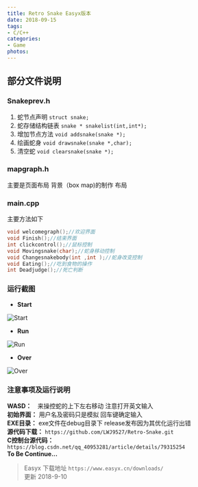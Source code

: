 ```yaml
---
title: Retro Snake Easyx版本
date: 2018-09-15
tags:
- C/C++
categories:
- Game
photos:
---
```


## 部分文件说明

### **Snakeprev.h**  

1. 蛇节点声明 ```struct snake;```
2. 蛇存储结构链表 ```snake * snakelist(int,int*);```
3. 增加节点方法 ```void addsnake(snake *);```
4. 绘画蛇身 ```void drawsnake(snake *,char);```
5. 清空蛇 ```void clearsnake(snake *);```

<!-- more -->

### **mapgraph.h**

主要是页面布局 背景（box map)的制作 布局

### **main.cpp**

主要方法如下

```c++
void welcomegraph();//欢迎界面
void Finish();//结束界面
int clickcontrol();//鼠标控制
void Movingsnake(char);//蛇身移动控制
void Changesnakebody(int ,int );//蛇身改变控制
void Eating();//吃到食物的操作
int Deadjudge();//死亡判断
```

### 运行截图

- **Start**  

![Start](https://github.com/LWJ9527/Retro-Snake/blob/master/%E6%95%88%E6%9E%9C%E5%B1%95%E7%A4%BA/start.png?raw=true)

- **Run**

![Run](https://github.com/LWJ9527/Retro-Snake/blob/master/%E6%95%88%E6%9E%9C%E5%B1%95%E7%A4%BA/run.png?raw=true)

- **Over**

![Over](https://github.com/LWJ9527/Retro-Snake/blob/master/%E6%95%88%E6%9E%9C%E5%B1%95%E7%A4%BA/over.png?raw=true)

### 注意事项及运行说明

**WASD：**　来操控蛇的上下左右移动 注意打开英文输入  
**初始界面：** 用户名及密码只是模拟 回车键确定输入  
**EXE目录：** exe文件在debug目录下 release发布因为其优化运行出错  
**源代码下载：** `https://github.com/LWJ9527/Retro-Snake.git`  
**C控制台源代码：** `https://blog.csdn.net/qq_40953281/article/details/79315254`  
**To Be Continue...**
> Easyx 下载地址 `https://www.easyx.cn/downloads/`  
> 更新 2018-9-10
